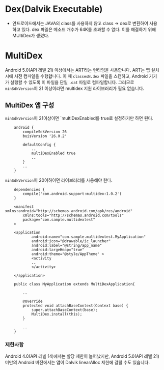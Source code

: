 # Dex(Dalvik Executable)
- 안드로이드에서는 JAVA의 class를 사용하지 않고 class -> dex로 변환하여 사용하고 있다.
dex 파일은 메소드 개수가 64K를 초과할 수 없다.
이를 해결하기 위해 MUltiDex가 생겼다.
# MultiDex
Android 5.0(API 레벨 21) 이상에서는 ART라는 런타임을 사용합니다. ART는 앱 설치 시에 사전 컴파일을 수행합니다. 이 때 `classesN.dex` 파일을 스캔하고, Android 기기가 실행할 수 있도록 이 파일을 단일 `.oat` 파일로 컴파일합니다. 그러므로 `minSdkVersion`이 21 이상이라면 multidex 지원 라이브러리가 필요 없습니다.
## MultiDex 앱 구성
`minSdkVersion`이 21이상이면 `multiDexEnabled를 true로 설정하기만 하면 된다.
```
    android {
        compileSdkVersion 26
        buisVersion '26.0.2'
    
        defaultConfig {
            ..
            multiDexEnabled true
            ..
        }
        ..
    }
```
`minSdkVersion`이 20이하이면 라이브러리를 사용해야 한다.
```    
    dependencies {
        compile('com.android.support:multidex:1.0.2')
    }
```

```
    <manifest xmlns:android="http://schemas.android.com/apk/res/android"
        xmlns:tools="http://schemas.android.com/tools"
        package="com.sample.multidextest"
    >
    
    <application
            android:name="com.sample.multidextest.MyApplication"        
            android:icon="@drawable/ic_launcher"
            android:label="@string/app_name"
            android:largeHeap="true"      
            android:theme="@style/AppTheme" >
            <activity
            ..
            </activity>
    
    </application>
```

```
    public class MyApplication extends MultiDexApplication{
    
        ..
        
        @Override
        protected void attachBaseContext(Context base) {
            super.attachBaseContext(base);
            MultiDex.install(this);
        }
    
        ..
    }
```

### 제한사항
Android 4.0(API 레벨 14)에서는 할당 제한이 늘어났지만, Android 5.0(API 레벨 21) 미만의 Android 버전에서는 앱이 Dalvik linearAlloc 제한에 걸릴 수도 있습니다.